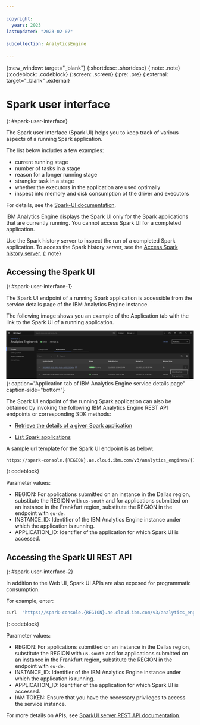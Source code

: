 ```yaml
---

copyright:
  years: 2023
lastupdated: "2023-02-07"

subcollection: AnalyticsEngine

---
```



{:new_window: target="_blank"}
{:shortdesc: .shortdesc}
{:note: .note}
{:codeblock: .codeblock}
{:screen: .screen}
{:pre: .pre}
{:external: target="_blank" .external}

# Spark user interface
{: #spark-user-interface}

The Spark user interface (Spark UI) helps you to keep track of various aspects of a running Spark application.

The list below includes a few examples:

* current running stage
* number of tasks in a stage
* reason for a longer running stage
* strangler task in a stage
* whether the executors in the application are used optimally
* inspect into memory and disk consumption of the driver and executors

For details, see the [Spark-UI documentation](https://spark.apache.org/docs/latest/monitoring.html#web-interfaces).

IBM Analytics Engine displays the Spark UI only for the Spark applications that are currently running. You cannot access Spark UI for a completed application.

Use the Spark history server to inspect the run of a completed Spark application. To access the Spark history server, see the [Access Spark history server](https://cloud.ibm.com/docs/AnalyticsEngine?topic=AnalyticsEngine-spark-history-serverless).
{: note}

## Accessing the Spark UI
{: #spark-user-interface-1}

The Spark UI endpoint of a running Spark application is accessible from the service details page of the IBM Analytics Engine instance.

The following image shows you an example of the Application tab with the link to the Spark UI of a running application.

![Shows the ink to Spark-ui of a running application](images/spark_ui.png){: caption="Application tab of IBM Analytics Engine service details page" caption-side="bottom"}

The Spark UI endpoint of the running Spark application can also be obtained by invoking the following IBM Analytics Engine REST API endpoints or corresponding SDK methods:

* [Retrieve the details of a given Spark application](https://cloud.ibm.com/apidocs/ibm-analytics-engine-v3#get-application)

* [List Spark applications](https://cloud.ibm.com/apidocs/ibm-analytics-engine-v3#list-applications)

A sample url template for the Spark UI endpoint is as below:

```bash
https://spark-console.{REGION}.ae.cloud.ibm.com/v3/analytics_engines/{INSTANCE_ID}/spark_applications/{APPLICATION_ID}/spark_ui
```
{: codeblock}

Parameter values:


* REGION: For applications submitted on an instance in the Dallas region, substitute the REGION with `us-south` and for applications submitted on an instance in the Frankfurt region, substitute the REGION in the endpoint with `eu-de`.
* INSTANCE_ID: Identifier of the IBM Analytics Engine instance under which the application is running.
* APPLICATION_ID: Identifier of the application for which Spark UI is accessed.

## Accessing the Spark UI REST API
{: #spark-user-interface-2}

In addition to the Web UI, Spark UI APIs are also exposed for programmatic consumption.

For example, enter:

```bash
curl  "https://spark-console.{REGION}.ae.cloud.ibm.com/v3/analytics_engines/{INSTANCE_ID}/spark_applications/{APPLICATION_ID}/spark_ui_api/v1/applications" --header "Authorization: Bearer {IAM TOKEN}"
```
{: codeblock}

Parameter values:


* REGION: For applications submitted on an instance in the Dallas region, substitute the REGION with `us-south` and for applications submitted on an instance in the Frankfurt region, substitute the REGION in the endpoint with `eu-de`.
* INSTANCE_ID: Identifier of the IBM Analytics Engine instance under which the application is running.
* APPLICATION_ID: Identifier of the application for which Spark UI is accessed.
* IAM TOKEN: Ensure that you have the necessary privileges to access the service instance.

For more details on APIs, see [SparkUI server REST API documentation](https://spark.apache.org/docs/latest/monitoring.html#rest-api).
